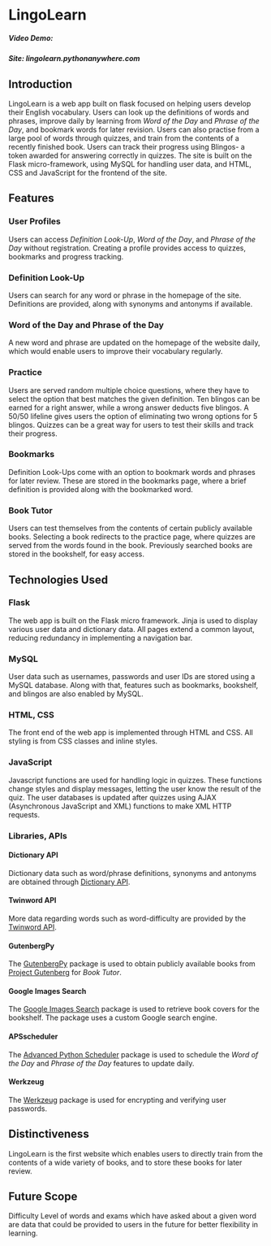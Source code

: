 # LingoLearn
##### Video Demo:
##### Site: lingolearn.pythonanywhere.com


## Introduction
LingoLearn is a web app built on flask focused on helping users develop their English vocabulary. Users can look up the
definitions of words and phrases, improve daily by learning from *Word of the Day* and *Phrase of the Day*, and bookmark 
words for later revision. Users can also practise from a large pool of words through quizzes, and train from the
contents of a recently finished book. Users can track their progress using Blingos- a token awarded for answering
correctly in quizzes.
The site is built on the Flask micro-framework, using MySQL for handling user data, and HTML, CSS and JavaScript for
the frontend of the site.


## Features

### User Profiles
Users can access *Definition Look-Up*, *Word of the Day*, and *Phrase of the Day* without registration. Creating a profile provides access to quizzes, bookmarks and progress tracking.

### Definition Look-Up
Users can search for any word or phrase in the homepage of the site. Definitions are provided, along with synonyms and antonyms if available.

### Word of the Day and Phrase of the Day
A new word and phrase are updated on the homepage of the website daily, which would enable users to improve their vocabulary regularly.

### Practice
Users are served random multiple choice questions, where they have to select the option that best matches the given definition. Ten blingos can be earned for a right answer, while a wrong answer deducts five blingos. A 50/50 lifeline gives users the option of eliminating two wrong options for 5 blingos. Quizzes can be a great way for users to test their skills and track their progress.

### Bookmarks
Definition Look-Ups come with an option to bookmark words and phrases for later review. These are stored in the bookmarks page, where a brief definition is provided along with the bookmarked word.

### Book Tutor
Users can test themselves from the contents of certain publicly available books. Selecting a book redirects to the practice page, where quizzes are served from the words found in the book. Previously searched books are stored in the bookshelf, for easy access.


## Technologies Used

### Flask
The web app is built on the Flask micro framework. Jinja is used to display various user data and dictionary data. All pages extend a common layout, reducing redundancy in implementing a navigation bar.

### MySQL
User data such as usernames, passwords and user IDs are stored using a MySQL database. Along with that, features such as bookmarks, bookshelf, and blingos are also enabled by MySQL.

### HTML, CSS
The front end of the web app is implemented through HTML and CSS. All styling is from CSS classes and inline styles.

### JavaScript
Javascript functions are used for handling logic in quizzes. These functions change styles and display messages, letting the user know the result of the quiz. The user databases is updated after quizzes using AJAX (Asynchronous JavaScript and XML) functions to make XML HTTP requests.

### Libraries, APIs

#### Dictionary API
Dictionary data such as word/phrase definitions, synonyms and antonyms are obtained through [Dictionary API](dictionaryapi.dev).

#### Twinword API
More data regarding words such as word-difficulty are provided by the [Twinword API](https://rapidapi.com/twinword/api/word-dictionary).

#### GutenbergPy
The [GutenbergPy](https://pypi.org/project/gutenbergpy/) package is used to obtain publicly available books from [Project Gutenberg](https://www.gutenberg.org/) for *Book Tutor*.

#### Google Images Search
The [Google Images Search](https://pypi.org/project/Google-Images-Search/) package is used to retrieve book covers for the bookshelf. The package uses a custom Google search engine.

#### APSscheduler
The [Advanced Python Scheduler](https://pypi.org/project/APScheduler/) package is used to schedule the *Word of the Day* and *Phrase of the Day* features to update daily.

#### Werkzeug
The [Werkzeug](https://pypi.org/project/Werkzeug/) package is used for encrypting and verifying user passwords.


## Distinctiveness
LingoLearn is the first website which enables users to directly train from the contents of a wide variety of books, and to store these books for later review.

## Future Scope
Difficulty Level of words and exams which have asked about a given word are data that could be provided to users in the future for better flexibility in learning.
